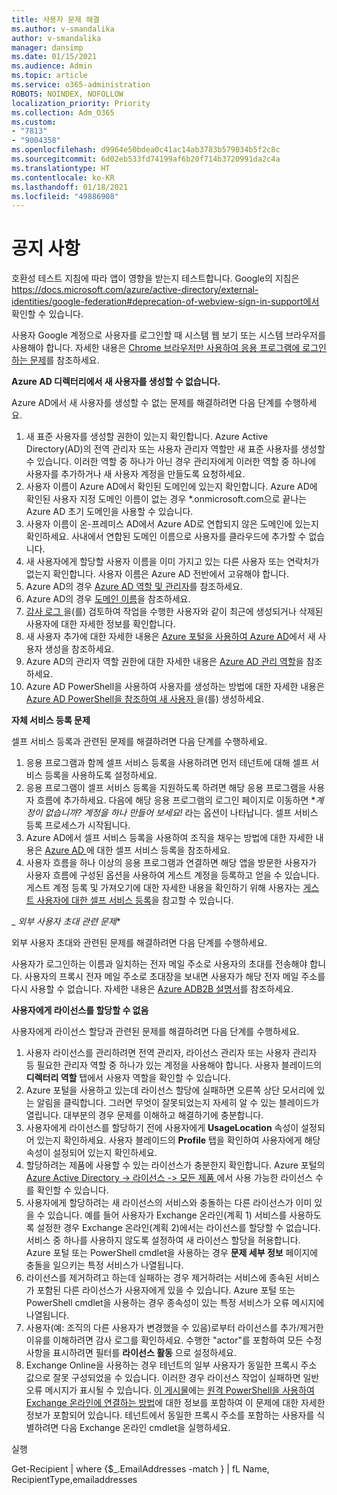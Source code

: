 ```yaml
---
title: 사용자 문제 해결
ms.author: v-smandalika
author: v-smandalika
manager: dansimp
ms.date: 01/15/2021
ms.audience: Admin
ms.topic: article
ms.service: o365-administration
ROBOTS: NOINDEX, NOFOLLOW
localization_priority: Priority
ms.collection: Adm_O365
ms.custom:
- "7813"
- "9004358"
ms.openlocfilehash: d9964e50bdea0c41ac14ab3783b579034b5f2c8c
ms.sourcegitcommit: 6d02eb533fd74199af6b20f714b3720991da2c4a
ms.translationtype: HT
ms.contentlocale: ko-KR
ms.lasthandoff: 01/18/2021
ms.locfileid: "49886908"
---
```

# <a name="announcements"></a>공지 사항

호환성 테스트 지침에 따라 앱이 영향을 받는지 테스트합니다. Google의 지침은 https://docs.microsoft.com/azure/active-directory/external-identities/google-federation#deprecation-of-webview-sign-in-support에서 확인할 수 있습니다.

사용자 Google 계정으로 사용자를 로그인할 때 시스템 웹 보기 또는 시스템 브라우저를 사용해야 합니다. 자세한 내용은 [Chrome 브라우저만 사용하여 응용 프로그램에 로그인하는 문제](https://docs.microsoft.com/office365/troubleshoot/miscellaneous/chrome-behavior-affects-applications)를 참조하세요.


**Azure AD 디렉터리에서 새 사용자를 생성할 수 없습니다.**

Azure AD에서 새 사용자를 생성할 수 없는 문제를 해결하려면 다음 단계를 수행하세요.

1. 새 표준 사용자를 생성할 권한이 있는지 확인합니다. Azure Active Directory(AD)의 전역 관리자 또는 사용자 관리자 역할만 새 표준 사용자를 생성할 수 있습니다. 이러한 역할 중 하나가 아닌 경우 관리자에게 이러한 역할 중 하나에 사용자를 추가하거나 새 사용자 계정을 만들도록 요청하세요.
2. 사용자 이름이 Azure AD에서 확인된 도메인에 있는지 확인합니다. Azure AD에 확인된 사용자 지정 도메인 이름이 없는 경우 *.onmicrosoft.com으로 끝나는 Azure AD 초기 도메인을 사용할 수 있습니다.
3. 사용자 이름이 온-프레미스 AD에서 Azure AD로 연합되지 않은 도메인에 있는지 확인하세요. 사내에서 연합된 도메인 이름으로 사용자를 클라우드에 추가할 수 없습니다.
4. 새 사용자에게 할당할 사용자 이름을 이미 가지고 있는 다른 사용자 또는 연락처가 없는지 확인합니다. 사용자 이름은 Azure AD 전반에서 고유해야 합니다.
5. Azure AD의 경우 [Azure AD 역할 및 관리자](https://ms.portal.azure.com/#blade/Microsoft_AAD_IAM/ActiveDirectoryMenuBlade/RolesAndAdministrators)를 참조하세요.
6. Azure AD의 경우 [도메인 이름](https://ms.portal.azure.com/#blade/Microsoft_AAD_IAM/ActiveDirectoryMenuBlade/Domains)을 참조하세요.
7. [감사 로그 ](https://ms.portal.azure.com/#blade/Microsoft_AAD_IAM/ActiveDirectoryMenuBlade/Audit)을(를) 검토하여 작업을 수행한 사용자와 같이 최근에 생성되거나 삭제된 사용자에 대한 자세한 정보를 확인합니다.
8. 새 사용자 추가에 대한 자세한 내용은 [Azure 포털을 사용하여 Azure AD](https://docs.microsoft.com/azure/active-directory/fundamentals/add-users-azure-active-directory)에서 새 사용자 생성을 참조하세요.
9. Azure AD의 관리자 역할 권한에 대한 자세한 내용은 [Azure AD 관리 역할](https://docs.microsoft.com/azure/active-directory/roles/permissions-reference)을 참조하세요.
10. Azure AD PowerShell을 사용하여 사용자를 생성하는 방법에 대한 자세한 내용은 [Azure AD PowerShell을 참조하여 새 사용자 ](https://docs.microsoft.com/powershell/module/azuread/new-azureaduser)을(를) 생성하세요.

**자체 서비스 등록 문제**

셀프 서비스 등록과 관련된 문제를 해결하려면 다음 단계를 수행하세요.

1. 응용 프로그램과 함께 셀프 서비스 등록을 사용하려면 먼저 테넌트에 대해 셀프 서비스 등록을 사용하도록 설정하세요. 
2. 응용 프로그램이 셀프 서비스 등록을 지원하도록 하려면 해당 응용 프로그램을 사용자 흐름에 추가하세요. 다음에 해당 응용 프로그램의 로그인 페이지로 이동하면 **_계정이 없습니까? 계정을 하나 만들어 보세요!_* 라는 옵션이 나타납니다. 셀프 서비스 등록 프로세스가 시작됩니다.
3. Azure AD에서 셀프 서비스 등록을 사용하여 조직을 채우는 방법에 대한 자세한 내용은 [Azure AD ](https://docs.microsoft.com/azure/active-directory/enterprise-users/directory-self-service-signup)에 대한 셀프 서비스 등록을 참조하세요.
4. 사용자 흐름을 하나 이상의 응용 프로그램과 연결하면 해당 앱을 방문한 사용자가 사용자 흐름에 구성된 옵션을 사용하여 게스트 계정을 등록하고 얻을 수 있습니다. 게스트 계정 등록 및 가져오기에 대한 자세한 내용을 확인하기 위해 사용자는 [게스트 사용자에 대한 셀프 서비스 등록](https://docs.microsoft.com/azure/active-directory/external-identities/self-service-sign-up-user-flow)을 참고할 수 있습니다.

_ *외부 사용자 초대 관련 문제**

외부 사용자 초대와 관련된 문제를 해결하려면 다음 단계를 수행하세요.

사용자가 로그인하는 이름과 일치하는 전자 메일 주소로 사용자의 초대를 전송해야 합니다. 사용자의 프록시 전자 메일 주소로 초대장을 보내면 사용자가 해당 전자 메일 주소를 다시 사용할 수 없습니다. 자세한 내용은 [Azure ADB2B 설명서](https://docs.microsoft.com/azure/active-directory/external-identities/)를 참조하세요.

**사용자에게 라이선스를 할당할 수 없음**

사용자에게 라이선스 할당과 관련된 문제를 해결하려면 다음 단계를 수행하세요.

1. 사용자 라이선스를 관리하려면 전역 관리자, 라이선스 관리자 또는 사용자 관리자 등 필요한 관리자 역할 중 하나가 있는 계정을 사용해야 합니다. 사용자 블레이드의 **디렉터리 역할** 탭에서 사용자 역할을 확인할 수 있습니다.
2. Azure 포털을 사용하고 있는데 라이선스 할당에 실패하면 오른쪽 상단 모서리에 있는 알림을 클릭합니다. 그러면 무엇이 잘못되었는지 자세히 알 수 있는 블레이드가 열립니다. 대부분의 경우 문제를 이해하고 해결하기에 충분합니다.
3. 사용자에게 라이선스를 할당하기 전에 사용자에게 **UsageLocation** 속성이 설정되어 있는지 확인하세요. 사용자 블레이드의 **Profile** 탭을 확인하여 사용자에게 해당 속성이 설정되어 있는지 확인하세요.
4. 할당하려는 제품에 사용할 수 있는 라이선스가 충분한지 확인합니다. Azure 포털의 [Azure Active Directory -> 라이선스 -> 모든 제품 ](https://ms.portal.azure.com/#blade/Microsoft_AAD_IAM/LicensesMenuBlade/Products)에서 사용 가능한 라이선스 수를 확인할 수 있습니다.
5. 사용자에게 할당하려는 새 라이선스의 서비스와 충돌하는 다른 라이선스가 이미 있을 수 있습니다. 예를 들어 사용자가 Exchange 온라인(계획 1) 서비스를 사용하도록 설정한 경우 Exchange 온라인(계획 2)에서는 라이선스를 할당할 수 없습니다. 서비스 중 하나를 사용하지 않도록 설정하여 새 라이선스 할당을 허용합니다. Azure 포털 또는 PowerShell cmdlet을 사용하는 경우 **문제 세부 정보** 페이지에 충돌을 일으키는 특정 서비스가 나열됩니다.
6. 라이선스를 제거하려고 하는데 실패하는 경우 제거하려는 서비스에 종속된 서비스가 포함된 다른 라이선스가 사용자에게 있을 수 있습니다. Azure 포털 또는 PowerShell cmdlet을 사용하는 경우 종속성이 있는 특정 서비스가 오류 메시지에 나열됩니다.
7. 사용자(예: 조직의 다른 사용자가 변경했을 수 있음)로부터 라이선스를 추가/제거한 이유를 이해하려면 감사 로그를 확인하세요. 수행한 "actor"를 포함하여 모든 수정 사항을 표시하려면 필터를 **라이선스 활동** 으로 설정하세요.
8. Exchange Online을 사용하는 경우 테넌트의 일부 사용자가 동일한 프록시 주소 값으로 잘못 구성되었을 수 있습니다. 이러한 경우 라이선스 작업이 실패하면 일반 오류 메시지가 표시될 수 있습니다. [이 게시물](https://docs.microsoft.com/exchange/troubleshoot/administration/proxy-address-being-used)에는 [원격 PowerShell을 사용하여 Exchange 온라인에 연결하는 방법](https://docs.microsoft.com/powershell/exchange/connect-to-exchange-online-powershell)에 대한 정보를 포함하여 이 문제에 대한 자세한 정보가 포함되어 있습니다. 테넌트에서 동일한 프록시 주소를 포함하는 사용자를 식별하려면 다음 Exchange 온라인 cmdlet을 실행하세요.

실행

Get-Recipient | where {$_.EmailAddresses -match <user principal name>} | fL Name, RecipientType,emailaddresses





